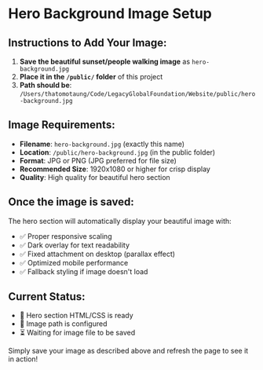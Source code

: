 # Hero Background Image Setup

## Instructions to Add Your Image:

1. **Save the beautiful sunset/people walking image** as `hero-background.jpg`
2. **Place it in the `/public/` folder** of this project
3. **Path should be**: `/Users/thatomotaung/Code/LegacyGlobalFoundation/Website/public/hero-background.jpg`

## Image Requirements:

- **Filename**: `hero-background.jpg` (exactly this name)
- **Location**: `/public/hero-background.jpg` (in the public folder)
- **Format**: JPG or PNG (JPG preferred for file size)
- **Recommended Size**: 1920x1080 or higher for crisp display
- **Quality**: High quality for beautiful hero section

## Once the image is saved:

The hero section will automatically display your beautiful image with:

- ✅ Proper responsive scaling
- ✅ Dark overlay for text readability
- ✅ Fixed attachment on desktop (parallax effect)
- ✅ Optimized mobile performance
- ✅ Fallback styling if image doesn't load

## Current Status:

- 🔧 Hero section HTML/CSS is ready
- 📝 Image path is configured
- ⏳ Waiting for image file to be saved

Simply save your image as described above and refresh the page to see it in action!
